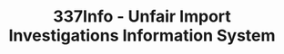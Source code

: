 ---
bigquery: https://console.cloud.google.com/bigquery?p=patents-public-data&d=usitc_investigations&page=dataset&project=sheets-management-319211
citation: US International Trade Commission 337Info Unfair Import Investigations Information
  System
contributors: US International Trade Comission
cost: None
description: US International Trade Commission 337Info Unfair Import Investigations
  Information System contains data on investigations done under Section 337. Section
  337 declares the infringement of certain statutory intellectual property rights
  and other forms of unfair competition in import trade to be unlawful practices.
  Most Section 337 investigations involve allegations of patent or registered trademark
  infringement.
documentation: FAQ and tutorial available on the site
last_edit: Mon, 04 Apr 2022 19:10:40 GMT
location: https://pubapps2.usitc.gov/337external/
maintained_by: US International Trade Comission
schema_fields: '[''investigationNo'', ''patentNumbers'', ''reportingRequirements'',
  ''actualEndDateEvidHear'', ''targetDate'', ''copyrightNumbers'', ''teoIdDueDate'',
  ''respondent'', ''currentActiveALJ'', ''scheduledEndDateEvidHear'', ''gcAttorney'',
  ''htsNumbers'', ''dateComplaintFiled'', ''teoProceedingInvolved'', ''cafcAppeals'',
  ''aljAssigned'', ''finalIdOnViolationDue'', ''currentStatus'', ''scheduledStartDateEvidHear'',
  ''publication_number'', ''investigationTermDate'', ''invUnfairAct'', ''finalIdOnViolationIssue'',
  ''id'', ''actualStartDateEvidHear'', ''complainant'', ''dateOfPublicationFrNotice'',
  ''investigationType'', ''patentNumber'', ''startDateMarkmanHearing'', ''teoReliefGranted'',
  ''issueDateOtherNonFinal'', ''teoIdIssueDate'', ''lastUpdated'', ''dateCreated'',
  ''ouiiParticipation'', ''endDateMarkmanHearing'', ''finalDetNoViolation'', ''title'',
  ''trademarkNumbers'', ''ouiiAttorney'', ''internalRemand'', ''docketNo'', ''markmanHearing'',
  ''finalDetViolation'']'
shortname: unfair_import_investigations
tags:
- import
- legal
- trade
timeframe: 2008-2021 (prior to 2008 downloadable as a JSON file)
title: 337Info - Unfair Import Investigations Information System
uuid: 2721f5ec-e599-4890-9265-9706719fc71e
---